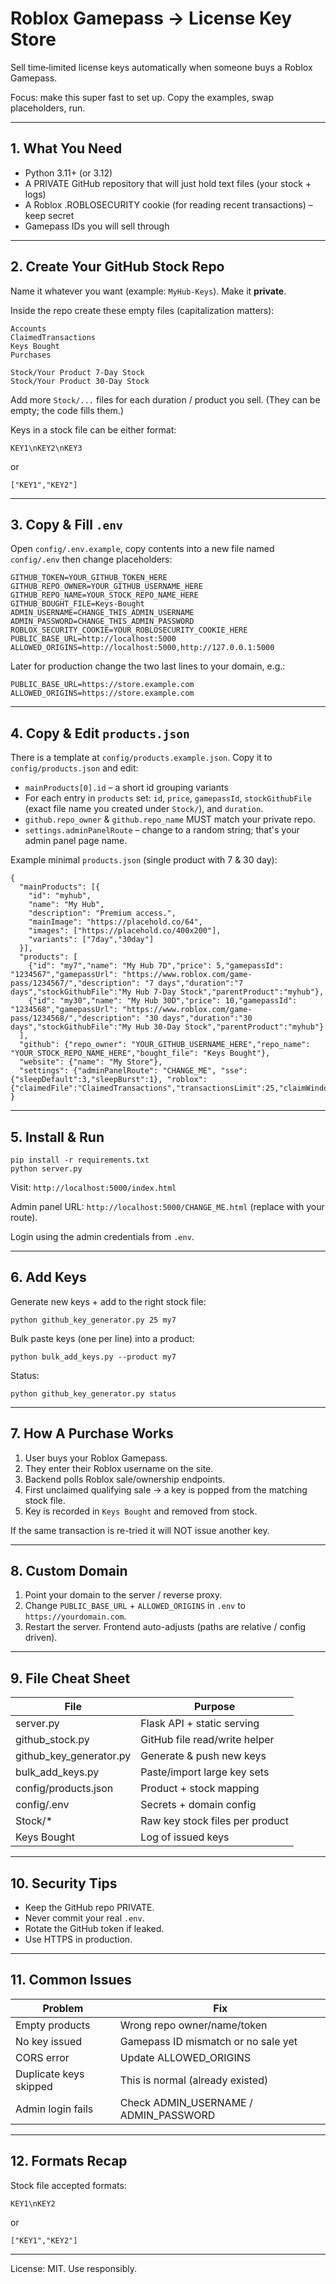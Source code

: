 # Roblox Gamepass → License Key Store

Sell time‑limited license keys automatically when someone buys a Roblox Gamepass.

Focus: make this super fast to set up. Copy the examples, swap placeholders, run.

---
## 1. What You Need
* Python 3.11+ (or 3.12)
* A PRIVATE GitHub repository that will just hold text files (your stock + logs)
* A Roblox .ROBLOSECURITY cookie (for reading recent transactions) – keep secret
* Gamepass IDs you will sell through

---
## 2. Create Your GitHub Stock Repo
Name it whatever you want (example: `MyHub-Keys`). Make it **private**.

Inside the repo create these empty files (capitalization matters):
```
Accounts
ClaimedTransactions
Keys Bought
Purchases

Stock/Your Product 7-Day Stock
Stock/Your Product 30-Day Stock
```
Add more `Stock/...` files for each duration / product you sell. (They can be empty; the code fills them.)

Keys in a stock file can be either format:
```
KEY1\nKEY2\nKEY3
```
or
```
["KEY1","KEY2"]
```

---
## 3. Copy & Fill `.env`
Open `config/.env.example`, copy contents into a new file named `config/.env` then change placeholders:
```
GITHUB_TOKEN=YOUR_GITHUB_TOKEN_HERE
GITHUB_REPO_OWNER=YOUR_GITHUB_USERNAME_HERE
GITHUB_REPO_NAME=YOUR_STOCK_REPO_NAME_HERE
GITHUB_BOUGHT_FILE=Keys-Bought
ADMIN_USERNAME=CHANGE_THIS_ADMIN_USERNAME
ADMIN_PASSWORD=CHANGE_THIS_ADMIN_PASSWORD
ROBLOX_SECURITY_COOKIE=YOUR_ROBLOSECURITY_COOKIE_HERE
PUBLIC_BASE_URL=http://localhost:5000
ALLOWED_ORIGINS=http://localhost:5000,http://127.0.0.1:5000
```
Later for production change the two last lines to your domain, e.g.:
```
PUBLIC_BASE_URL=https://store.example.com
ALLOWED_ORIGINS=https://store.example.com
```

---
## 4. Copy & Edit `products.json`
There is a template at `config/products.example.json`. Copy it to `config/products.json` and edit:
* `mainProducts[0].id` – a short id grouping variants
* For each entry in `products` set: `id`, `price`, `gamepassId`, `stockGithubFile` (exact file name you created under `Stock/`), and `duration`.
* `github.repo_owner` & `github.repo_name` MUST match your private repo.
* `settings.adminPanelRoute` – change to a random string; that's your admin panel page name.

Example minimal `products.json` (single product with 7 & 30 day):
```
{
  "mainProducts": [{
    "id": "myhub",
    "name": "My Hub",
    "description": "Premium access.",
    "mainImage": "https://placehold.co/64",
    "images": ["https://placehold.co/400x200"],
    "variants": ["7day","30day"]
  }],
  "products": [
    {"id": "my7","name": "My Hub 7D","price": 5,"gamepassId": "1234567","gamepassUrl": "https://www.roblox.com/game-pass/1234567/","description": "7 days","duration":"7 days","stockGithubFile":"My Hub 7-Day Stock","parentProduct":"myhub"},
    {"id": "my30","name": "My Hub 30D","price": 10,"gamepassId": "1234568","gamepassUrl": "https://www.roblox.com/game-pass/1234568/","description": "30 days","duration":"30 days","stockGithubFile":"My Hub 30-Day Stock","parentProduct":"myhub"}
  ],
  "github": {"repo_owner": "YOUR_GITHUB_USERNAME_HERE","repo_name": "YOUR_STOCK_REPO_NAME_HERE","bought_file": "Keys Bought"},
  "website": {"name": "My Store"},
  "settings": {"adminPanelRoute": "CHANGE_ME", "sse": {"sleepDefault":3,"sleepBurst":1}, "roblox": {"claimedFile":"ClaimedTransactions","transactionsLimit":25,"claimWindowHours":12,"preferSalesAPI":true}}
}
```

---
## 5. Install & Run
```
pip install -r requirements.txt
python server.py
```
Visit: `http://localhost:5000/index.html`

Admin panel URL: `http://localhost:5000/CHANGE_ME.html` (replace with your route).

Login using the admin credentials from `.env`.

---
## 6. Add Keys
Generate new keys + add to the right stock file:
```
python github_key_generator.py 25 my7
```
Bulk paste keys (one per line) into a product:
```
python bulk_add_keys.py --product my7
```
Status:
```
python github_key_generator.py status
```

---
## 7. How A Purchase Works
1. User buys your Roblox Gamepass.
2. They enter their Roblox username on the site.
3. Backend polls Roblox sale/ownership endpoints.
4. First unclaimed qualifying sale -> a key is popped from the matching stock file.
5. Key is recorded in `Keys Bought` and removed from stock.

If the same transaction is re-tried it will NOT issue another key.

---
## 8. Custom Domain
1. Point your domain to the server / reverse proxy.
2. Change `PUBLIC_BASE_URL` + `ALLOWED_ORIGINS` in `.env` to `https://yourdomain.com`.
3. Restart the server. Frontend auto-adjusts (paths are relative / config driven).

---
## 9. File Cheat Sheet
| File | Purpose |
|------|---------|
| server.py | Flask API + static serving |
| github_stock.py | GitHub file read/write helper |
| github_key_generator.py | Generate & push new keys |
| bulk_add_keys.py | Paste/import large key sets |
| config/products.json | Product + stock mapping |
| config/.env | Secrets + domain config |
| Stock/* | Raw key stock files per product |
| Keys Bought | Log of issued keys |

---
## 10. Security Tips
* Keep the GitHub repo PRIVATE.
* Never commit your real `.env`.
* Rotate the GitHub token if leaked.
* Use HTTPS in production.

---
## 11. Common Issues
| Problem | Fix |
|---------|-----|
| Empty products | Wrong repo owner/name/token |
| No key issued | Gamepass ID mismatch or no sale yet |
| CORS error | Update ALLOWED_ORIGINS |
| Duplicate keys skipped | This is normal (already existed) |
| Admin login fails | Check ADMIN_USERNAME / ADMIN_PASSWORD |

---
## 12. Formats Recap
Stock file accepted formats:
```
KEY1\nKEY2
```
or
```
["KEY1","KEY2"]
```

---
License: MIT. Use responsibly.
